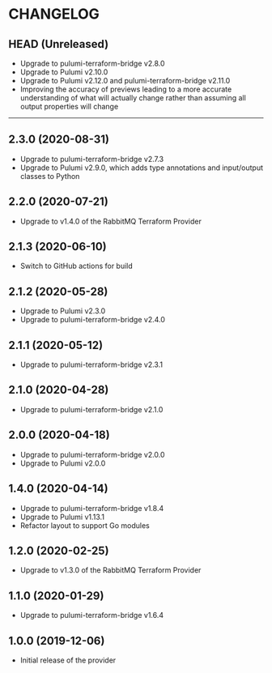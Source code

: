 CHANGELOG
=========

## HEAD (Unreleased)
* Upgrade to pulumi-terraform-bridge v2.8.0
* Upgrade to Pulumi v2.10.0
* Upgrade to Pulumi v2.12.0 and pulumi-terraform-bridge v2.11.0
* Improving the accuracy of previews leading to a more accurate understanding of what will actually change rather than assuming all output properties will change

---

## 2.3.0 (2020-08-31)
* Upgrade to pulumi-terraform-bridge v2.7.3
* Upgrade to Pulumi v2.9.0, which adds type annotations and input/output classes to Python

## 2.2.0 (2020-07-21)
* Upgrade to v1.4.0 of the RabbitMQ Terraform Provider

## 2.1.3 (2020-06-10)
* Switch to GitHub actions for build

## 2.1.2 (2020-05-28)
* Upgrade to Pulumi v2.3.0
* Upgrade to pulumi-terraform-bridge v2.4.0

## 2.1.1 (2020-05-12)
* Upgrade to pulumi-terraform-bridge v2.3.1

## 2.1.0 (2020-04-28)
* Upgrade to pulumi-terraform-bridge v2.1.0

## 2.0.0 (2020-04-18)
* Upgrade to pulumi-terraform-bridge v2.0.0
* Upgrade to Pulumi v2.0.0

## 1.4.0 (2020-04-14)
* Upgrade to pulumi-terraform-bridge v1.8.4
* Upgrade to Pulumi v1.13.1
* Refactor layout to support Go modules

## 1.2.0 (2020-02-25)
* Upgrade to v1.3.0 of the RabbitMQ Terraform Provider

## 1.1.0 (2020-01-29)
* Upgrade to pulumi-terraform-bridge v1.6.4

## 1.0.0 (2019-12-06)
* Initial release of the provider
